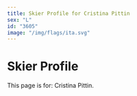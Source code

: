 ```yaml
---
title: Skier Profile for Cristina Pittin
sex: "L"
id: "3605"
image: "/img/flags/ita.svg" 
---
```


# Skier Profile

This page is for: Cristina Pittin.
    